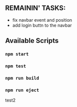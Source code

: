 ## REMAININ' TASKS:
* fix navbar event and position
* add login buttn to the navbar

## Available Scripts

### `npm start`

### `npm test`

### `npm run build`

### `npm run eject`

test2
